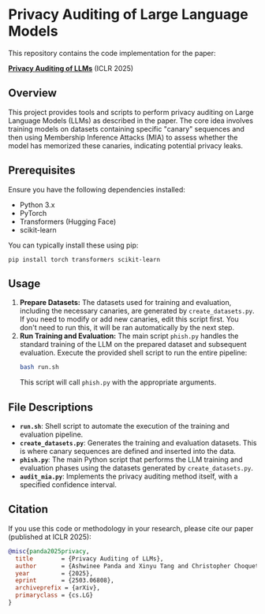 # Privacy Auditing of Large Language Models

This repository contains the code implementation for the paper:

**[Privacy Auditing of LLMs](https://arxiv.org/abs/2503.06808)** (ICLR 2025)

## Overview

This project provides tools and scripts to perform privacy auditing on Large Language Models (LLMs) as described in the paper. The core idea involves training models on datasets containing specific "canary" sequences and then using Membership Inference Attacks (MIA) to assess whether the model has memorized these canaries, indicating potential privacy leaks.

## Prerequisites

Ensure you have the following dependencies installed:

*   Python 3.x
*   PyTorch
*   Transformers (Hugging Face)
*   scikit-learn

You can typically install these using pip:

```pip install torch transformers scikit-learn```

## Usage

1.  **Prepare Datasets:** The datasets used for training and evaluation, including the necessary canaries, are generated by `create_datasets.py`. If you need to modify or add new canaries, edit this script first. You don't need to run this, it will be ran automatically by the next step.
2.  **Run Training and Evaluation:** The main script `phish.py` handles the standard training of the LLM on the prepared dataset and subsequent evaluation. Execute the provided shell script to run the entire pipeline:
    ```bash
    bash run.sh
    ```
    This script will call `phish.py` with the appropriate arguments.

## File Descriptions

*   **`run.sh`**: Shell script to automate the execution of the training and evaluation pipeline.
*   **`create_datasets.py`**: Generates the training and evaluation datasets. This is where canary sequences are defined and inserted into the data.
*   **`phish.py`**: The main Python script that performs the LLM training and evaluation phases using the datasets generated by `create_datasets.py`.
*   **`audit_mia.py`**: Implements the privacy auditing method itself, with a specified confidence interval.

## Citation

If you use this code or methodology in your research, please cite our paper (published at ICLR 2025):

```bibtex
@misc{panda2025privacy,
  title        = {Privacy Auditing of LLMs},
  author       = {Ashwinee Panda and Xinyu Tang and Christopher Choquette Choo and Milad Nasr and Prateek Mittal},
  year         = {2025},
  eprint       = {2503.06808},
  archiveprefix = {arXiv},
  primaryclass = {cs.LG}
}
```
